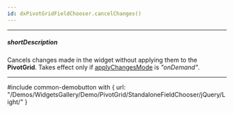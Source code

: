 ```yaml
---
id: dxPivotGridFieldChooser.cancelChanges()
---
```

---
##### shortDescription
Cancels changes made in the widget without applying them to the **PivotGrid**. Takes effect only if [applyChangesMode](/Documentation/ApiReference/UI_Widgets/dxPivotGridFieldChooser/Configuration/#applyChangesMode) is *"onDemand"*.

---
#include common-demobutton with {
    url: "/Demos/WidgetsGallery/Demo/PivotGrid/StandaloneFieldChooser/jQuery/Light/"
}